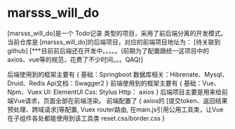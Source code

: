 # marsss_will_do
  [marsss_will_do]是一个 Todo记录 类型的项目，采用了前后端分离的开发模式。
  当前仓库是 [marsss_will_do]的后端项目，对应的前端项目地址为：  [待关联到github]
 [***目前前后端还在开发中。。。。。(前期为了配置跟统一这项目中的axios、vue等的规范，花费了不少时间。。。QAQ)] 
  
  后端使用到的框架主要有 {
    基础：Springboot
    数据库相关：Hibrenate、Mysql、Druid、Redis
    Api文档：Swagger2
  }
  前端使用到的框架主要有 {
     基础：Vue、Npm、Vuex
     UI: ElementUI
     Css: Stylus
     Http： axios
  }
  后端项目主要是用来给前端Vue请求，页面全部在前端渲染。
  前端配置了 {
    axios的 [提交token、返回结果预处理、跨域请求]等配置,
    Vuex
    router路由,
    在main.js引用公用工具类，让Vue在子组件各处都能使用到该工具类
    reset.css/border.css
  }
  
